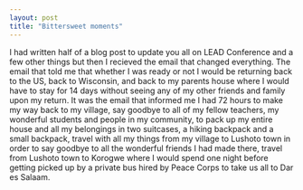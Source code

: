 ```yaml
---
layout: post
title: "Bittersweet moments"
---
```


I had written half of a blog post to update you all on LEAD Conference and a few other things but then I recieved the email that changed everything. The email that told me that whether I was ready or not I would be returning back to the US, back to Wisconsin, and back to my parents house where I would have to stay for 14 days without seeing any of my other friends and family upon my return. It was the email that informed me I had 72 hours to make my way back to my village, say goodbye to all of my fellow teachers, my wonderful students and people in my community, to pack up my entire house and all my belongings in two suitcases, a hiking backpack and a small backpack, travel with all my things from my village to Lushoto town in order to say goodbye to all the wonderful friends I had made there, travel from Lushoto town to Korogwe where I would spend one night before getting picked up by a private bus hired by Peace Corps to take us all to Dar es Salaam. 
